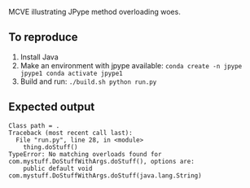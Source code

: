 MCVE illustrating JPype method overloading woes.

## To reproduce

1. Install Java
2. Make an environment with jpype available:
		```
		conda create -n jpype jpype1
		conda activate jpype1
		```
3. Build and run:
		```
		./build.sh
		python run.py
		```

## Expected output

```
Class path = .
Traceback (most recent call last):
  File "run.py", line 28, in <module>
    thing.doStuff()
TypeError: No matching overloads found for com.mystuff.DoStuffWithArgs.doStuff(), options are:
	public default void com.mystuff.DoStuffWithArgs.doStuff(java.lang.String)
```
